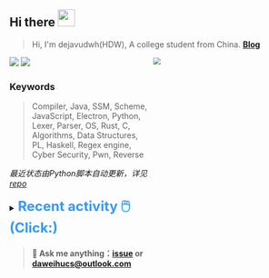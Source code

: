 ## Hi there <img src="https://raw.githubusercontent.com/MartinHeinz/MartinHeinz/master/wave.gif" width="30px">

> Hi, I'm dejavudwh(HDW), A college student from China. **[Blog](https://www.cnblogs.com/secoding)** 

![](https://komarev.com/ghpvc/?username=dejavudwh)
<img src="https://img.shields.io/badge/BLOG-dejavudwh-blue"><a href="https://www.cnblogs.com/secoding/"></a></img>
<img align="right" width="50%" src="https://github-readme-stats.vercel.app/api?username=dejavudwh&show_icons=true&theme=onedark&count_private=true" style="zoom: 80%;" /> 

### Keywords 

> Compiler, Java, SSM, Scheme, JavaScript, Electron, Python, Lexer, Parser, OS, Rust, C, Algorithms, Data Structures, PL, Haskell, Regex engine, Cyber Security, Pwn, Reverse

*最近状态由Python脚本自动更新，详见<a href="https://github.com/dejavudwh/dejavudwh"> repo</a>*

<details>

  <summary><font size="5.5" color="#3399FF"><b>Recent activity 🖱️(Click:)</b></font></summary>

  - <details open>

    <summary><font size="3.5" color="#3399FF"><b>Recent Post 🖱️</b></font></summary>
    <br>
    <table>
    <tr>
    <td>
    <!-- ZHIHUPOSTS:START --> 

    <!-- ZHIHUPOSTS:END -->
    </td>
    <td>
    <!-- GITHUB:START -->

    - [dejavudwh pushed to main in dejavudwh/Labs](https://github.com/dejavudwh/Labs/compare/31e5d90a8c...72a243a573) - 2021-06-28T14:02:24Z
    - [dejavudwh pushed to main in dejavudwh/Labs](https://github.com/dejavudwh/Labs/compare/59d28f28ed...31e5d90a8c) - 2021-06-28T09:42:25Z
    - [dejavudwh pushed to main in dejavudwh/Labs](https://github.com/dejavudwh/Labs/compare/ddd793e6e0...59d28f28ed) - 2021-06-28T06:33:03Z
    - [dejavudwh starred bash-c/pwn_repo](https://github.com/bash-c/pwn_repo) - 2021-06-21T14:46:22Z
    - [dejavudwh pushed to main in dejavudwh/dejavudwh](https://github.com/dejavudwh/dejavudwh/compare/db3f2b208c...4f0007ac3d) - 2021-06-12T15:59:50Z
    <!-- GITHUB:END -->
    </td>
    </tr>
    </table>
  </details>

</details>

> #### 💬 Ask me anything：[issue](https://github.com/dejavudwh/dejavudwh/issues) or [daweihucs@outlook.com](mailto:daweihucs@outlook.com)